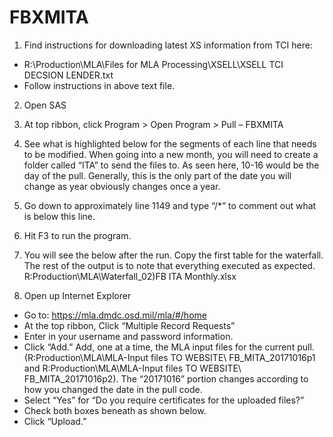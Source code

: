 # FBXMITA
1. Find instructions for downloading latest XS information from TCI here:
-  R:\Production\MLA\Files for MLA Processing\XSELL\XSELL TCI DECSION LENDER.txt
-  Follow instructions in above text file.
2. Open SAS
3. At top ribbon, click Program > Open Program > Pull – FBXMITA
4. See what is highlighted below for the segments of each line that needs to be modified. When going into a new month, you will need to create a folder called “ITA” to send the files to. As seen here, 10-16 would be the day of the pull. Generally, this is the only part of the date you will change as year obviously changes once a year.
5. Go down to approximately line 1149 and type “/*” to comment out what is below this line.

6. Hit F3 to run the program.
7. You will see the below after the run. Copy the first table for the waterfall. The rest of the output is to note that everything executed as expected. R:Production\MLA\Waterfall_02)FB ITA Monthly.xlsx
8.	Open up Internet Explorer
- Go to:  https://mla.dmdc.osd.mil/mla/#/home
- At the top ribbon, Click “Multiple Record Requests”
- Enter in your username and password information.
- Click “Add.” Add, one at a time, the MLA input files for the current pull. (R:Production\MLA\MLA-Input files TO WEBSITE\ FB_MITA_20171016p1 and R:Production\MLA\MLA-Input files TO WEBSITE\ FB_MITA_20171016p2). The “20171016” portion changes according to how you changed the date in the pull code.
- Select “Yes” for “Do you require certificates for the uploaded files?”
- Check both boxes beneath as shown below.
- Click “Upload.”
